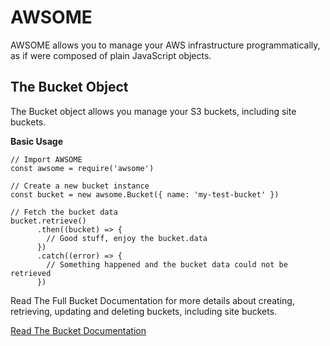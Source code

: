 # AWSOME

AWSOME allows you to manage your AWS infrastructure programmatically, as if were composed of plain JavaScript objects.

## The Bucket Object

The Bucket object allows you manage your S3 buckets, including site buckets.

**Basic Usage**

```
// Import AWSOME
const awsome = require('awsome')

// Create a new bucket instance
const bucket = new awsome.Bucket({ name: 'my-test-bucket' })

// Fetch the bucket data
bucket.retrieve()
      .then((bucket) => {
        // Good stuff, enjoy the bucket.data
      })
      .catch((error) => {
        // Something happened and the bucket data could not be retrieved
      })
```

Read The Full Bucket Documentation for more details about creating, retrieving, updating and deleting buckets, including site buckets.

[Read The Bucket Documentation](/docs/bucket)
